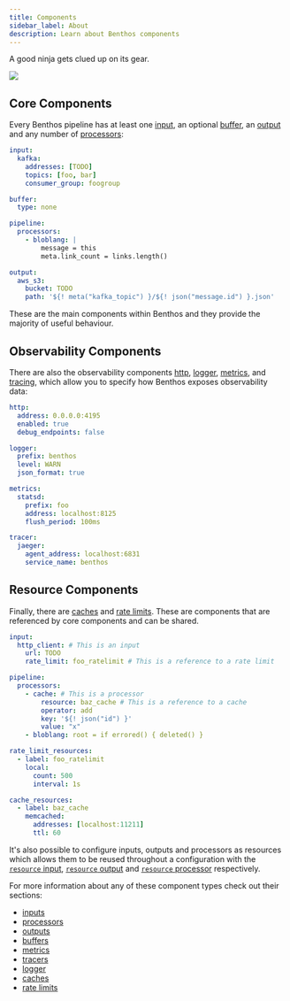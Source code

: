 ```yaml
---
title: Components
sidebar_label: About
description: Learn about Benthos components
---
```


A good ninja gets clued up on its gear.

<div style={{textAlign: 'center'}}><img style={{maxWidth: '300px'}} src="/img/Blobninja.svg" /></div>

## Core Components

Every Benthos pipeline has at least one [input][inputs], an optional [buffer][buffers], an [output][outputs] and any number of [processors][processors]:

```yaml
input:
  kafka:
    addresses: [TODO]
    topics: [foo, bar]
    consumer_group: foogroup

buffer:
  type: none

pipeline:
  processors:
    - bloblang: |
        message = this
        meta.link_count = links.length()

output:
  aws_s3:
    bucket: TODO
    path: '${! meta("kafka_topic") }/${! json("message.id") }.json'
```

These are the main components within Benthos and they provide the majority of useful behaviour.

## Observability Components

There are also the observability components [http][http], [logger][logger], [metrics][metrics], and [tracing][tracers], which allow you to specify how Benthos exposes observability data:

```yaml
http:
  address: 0.0.0.0:4195
  enabled: true
  debug_endpoints: false

logger:
  prefix: benthos
  level: WARN
  json_format: true

metrics:
  statsd:
    prefix: foo
    address: localhost:8125
    flush_period: 100ms

tracer:
  jaeger:
    agent_address: localhost:6831
    service_name: benthos
```

## Resource Components

Finally, there are [caches][caches] and [rate limits][rate_limits]. These are components that are referenced by core components and can be shared.

```yaml
input:
  http_client: # This is an input
    url: TODO
    rate_limit: foo_ratelimit # This is a reference to a rate limit

pipeline:
  processors:
    - cache: # This is a processor
        resource: baz_cache # This is a reference to a cache
        operator: add
        key: '${! json("id") }'
        value: "x"
    - bloblang: root = if errored() { deleted() }

rate_limit_resources:
  - label: foo_ratelimit
    local:
      count: 500
      interval: 1s

cache_resources:
  - label: baz_cache
    memcached:
      addresses: [localhost:11211]
      ttl: 60
```

It's also possible to configure inputs, outputs and processors as resources which allows them to be reused throughout a configuration with the [`resource` input][inputs.resource], [`resource` output][outputs.resource] and [`resource` processor][processors.resource] respectively.

For more information about any of these component types check out their sections:

- [inputs][inputs]
- [processors][processors]
- [outputs][outputs]
- [buffers][buffers]
- [metrics][metrics]
- [tracers][tracers]
- [logger][logger]
- [caches][caches]
- [rate limits][rate_limits]

[inputs]: /docs/components/inputs/about
[inputs.resource]: /docs/components/inputs/resource
[processors]: /docs/components/processors/about
[processors.resource]: /docs/components/processors/resource
[outputs]: /docs/components/outputs/about
[outputs.resource]: /docs/components/outputs/resource
[buffers]: /docs/components/buffers/about
[metrics]: /docs/components/metrics/about
[tracers]: /docs/components/tracers/about
[logger]: /docs/components/logger/about
[http]: /docs/components/http/about
[caches]: /docs/components/caches/about
[rate_limits]: /docs/components/rate_limits/about
